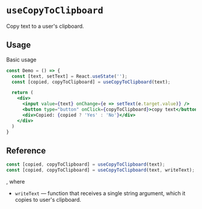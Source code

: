 # `useCopyToClipboard`

Copy text to a user's clipboard.


## Usage

Basic usage

```jsx
const Demo = () => {
  const [text, setText] = React.useState('');
  const [copied, copyToClipboard] = useCopyToClipboard(text);

  return (
    <div>
      <input value={text} onChange={e => setText(e.target.value)} />
      <button type="button" onClick={copyToClipboard}>copy text</button>
      <div>Copied: {copied ? 'Yes' : 'No'}</div>
    </div>
  )
}
```

## Reference

```js
const [copied, copyToClipboard] = useCopyToClipboard(text);
const [copied, copyToClipboard] = useCopyToClipboard(text, writeText);
```

, where

- `writeText` &mdash; function that receives a single string argument, which
  it copies to user's clipboard.
